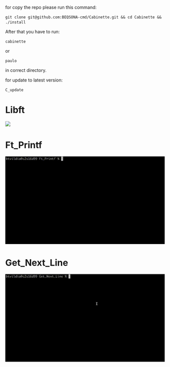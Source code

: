 for copy the repo please run this command:
```
git clone git@github.com:BEQSONA-cmd/Cabinette.git && cd Cabinette && ./install
```

After that you have to run:
```
cabinette
```
or
```
paulo
```
in correct directory.

for update to latest version:
```
C_update
```

# Libft
<img src="https://github.com/BEQSONA-cmd/Cabinette/blob/master/Gifs/Libft.gif" width="800">

# Ft_Printf
<img src="https://github.com/BEQSONA-cmd/Cabinette/blob/master/Gifs/Ft_Printf.gif" width="800">

# Get_Next_Line
<img src="https://github.com/BEQSONA-cmd/Cabinette/blob/master/Gifs/Get_Next_Line.gif" width="800">
